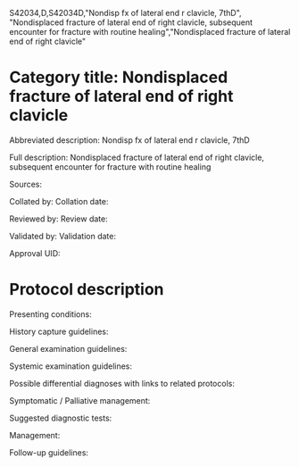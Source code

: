 S42034,D,S42034D,"Nondisp fx of lateral end r clavicle, 7thD", "Nondisplaced fracture of lateral end of right clavicle, subsequent encounter for fracture with routine healing","Nondisplaced fracture of lateral end of right clavicle"
# Category title: Nondisplaced fracture of lateral end of right clavicle

Abbreviated description: Nondisp fx of lateral end r clavicle, 7thD

Full description: Nondisplaced fracture of lateral end of right clavicle, subsequent encounter for fracture with routine healing

Sources:

Collated by:
Collation date:

Reviewed by:
Review date:

Validated by:
Validation date:

Approval UID:

# Protocol description

Presenting conditions:

History capture guidelines:

General examination guidelines:

Systemic examination guidelines:

Possible differential diagnoses with links to related protocols:

Symptomatic / Palliative management:

Suggested diagnostic tests:

Management:

Follow-up guidelines:
